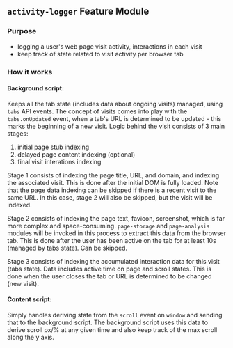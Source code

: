 ## `activity-logger` Feature Module

### Purpose

- logging a user's web page visit activity, interactions in each visit
- keep track of state related to visit activity per browser tab

### How it works

#### Background script:

Keeps all the tab state (includes data about ongoing visits) managed, using `tabs` API events.
The concept of visits comes into play with the `tabs.onUpdated` event, when a tab's URL is determined
to be updated - this marks the beginning of a new visit. Logic behind the visit consists of 3 main stages:

1. initial page stub indexing
2. delayed page content indexing (optional)
3. final visit interations indexing

Stage 1 consists of indexing the page title, URL, and domain, and indexing the associated visit.
This is done after the initial DOM is fully loaded. Note that the page data indexing can be skipped
if there is a recent visit to the same URL. In this case, stage 2 will also be skipped, but the visit
will be indexed.

Stage 2 consists of indexing the page text, favicon, screenshot, which is far more complex and space-consuming.
`page-storage` and `page-analysis` modules will be invoked in this process to extract this data from the browser tab.
This is done after the user has been active on the tab for at least 10s (managed by tabs state). Can be skipped.

Stage 3 consists of indexing the accumulated interaction data for this visit (tabs state). Data
includes active time on page and scroll states.
This is done when the user closes the tab or URL is determined to be changed (new visit).

#### Content script:

Simply handles deriving state from the `scroll` event on `window` and sending that to the background script.
The background script uses this data to derive scroll px/% at any given time and also keep track of the max
scroll along the y axis.
